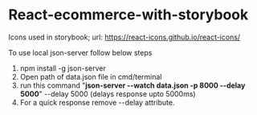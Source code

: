 # React-ecommerce-with-storybook

Icons used in storybook; url: https://react-icons.github.io/react-icons/

To use local json-server follow below steps
1. npm install -g json-server
2. Open path of data.json file in cmd/terminal
3. run this command "**json-server --watch data.json -p 8000 --delay 5000**"
   --delay 5000 (delays response upto 5000ms)
4. For a quick response remove --delay attribute.
